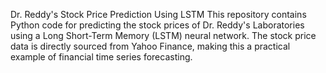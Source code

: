Dr. Reddy's Stock Price Prediction Using LSTM
This repository contains Python code for predicting the stock prices of Dr. Reddy's Laboratories using a Long Short-Term Memory (LSTM) neural network. The stock price data is directly sourced from Yahoo Finance, making this a practical example of financial time series forecasting.
